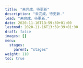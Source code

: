 ```yaml
---
title: "未完成，待更新"
description: "未完成，待更新."
lead: "未完成，待更新."
date: 2020-11-16T13:59:39+01:00
lastmod: 2020-11-16T13:59:39+01:00
draft: false
images: []
menu:
  stages:
    parent: "stages"
weight: 110
toc: true
---
```

